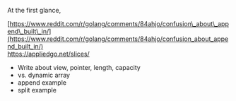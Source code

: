 At the first glance, 



[https://www.reddit.com/r/golang/comments/84ahjo/confusion\_about\_append\_built\_in/](https://www.reddit.com/r/golang/comments/84ahjo/confusion_about_append_built_in/)  
https://appliedgo.net/slices/

* Write about view, pointer, length, capacity
* vs. dynamic array 
* append example
* split example



